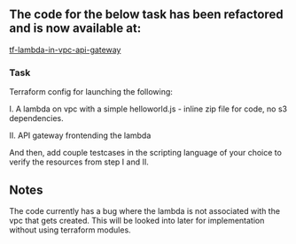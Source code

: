 ## The code for the below task has been refactored and is now available at:
[tf-lambda-in-vpc-api-gateway](https://github.com/lintopaul/tf-lambda-in-vpc-api-gateway)

### Task ###

Terraform config for launching the following:

I.  A lambda on vpc with a simple helloworld.js - inline zip file for code, no s3 dependencies.

II. API gateway frontending the lambda

And then, add couple testcases in the scripting language of your choice to verify the resources from step I and II.

## Notes ##
The code currently has a bug where the lambda is not associated with the vpc that gets created. 
This will be looked into later for implementation without using terraform modules.